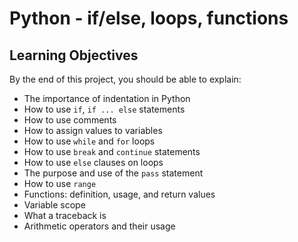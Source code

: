# Python - if/else, loops, functions

## Learning Objectives
By the end of this project, you should be able to explain:

- The importance of indentation in Python
- How to use `if`, `if ... else` statements
- How to use comments
- How to assign values to variables
- How to use `while` and `for` loops
- How to use `break` and `continue` statements
- How to use `else` clauses on loops
- The purpose and use of the `pass` statement
- How to use `range`
- Functions: definition, usage, and return values
- Variable scope
- What a traceback is
- Arithmetic operators and their usage